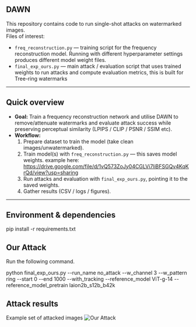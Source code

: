 ## DAWN 

This repository contains code to run single-shot attacks on watermarked images.  
Files of interest:

- `freq_reconstruction.py` — training script for the frequency reconstruction model. Running with different hyperparameter settings produces different model weight files.
- `final_exp_ours.py` — main attack / evaluation script that uses trained weights to run attacks and compute evaluation metrics, this is built for Tree-ring watermarks

---

## Quick overview

- **Goal:** Train a frequency reconstruction network and utilise DAWN to remove/attenuate watermarks and evaluate attack success while preserving perceptual similarity (LPIPS / CLIP / PSNR / SSIM etc).
- **Workflow:**
  1. Prepare dataset to train the model (take clean images/unwatermarked). 
  2. Train model(s) with `freq_reconstruction.py` — this saves model weights. example here: https://drive.google.com/file/d/1vQ573ZoJy04CGLVi7liBFSGQv4KqKrQd/view?usp=sharing
  3. Run attacks and evaluation with `final_exp_ours.py`, pointing it to the saved weights.
  4. Gather results (CSV / logs / figures).

---

## Environment & dependencies
pip install -r requirements.txt

## Our Attack
Run the following command.

python final_exp_ours.py --run_name no_attack --w_channel 3 --w_pattern ring --start 0 --end 1000 --with_tracking --reference_model ViT-g-14 --reference_model_pretrain laion2b_s12b_b42k

## Attack results

Example set of attacked images 
![Our Attack](dataset/attacked.png)
